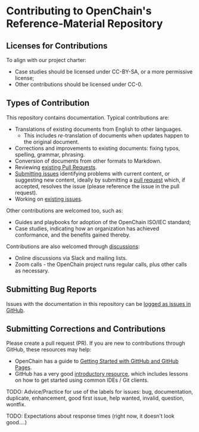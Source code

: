 # Contributing to OpenChain's Reference-Material Repository

## Licenses for Contributions

To align with our project charter:
* Case studies should be licensed under CC-BY-SA, or a more permissive license;
* Other contributions should be licensed under CC-0.

## Types of Contribution

This repository contains documentation. Typical contributions are:
* Translations of existing documents from English to other languages.
  * This includes *re*-translation of documents when updates happen to the original document.
* Corrections and improvements to existing documents: fixing typos, spelling, grammar, phrasing.
* Conversion of documents from other formats to Markdown.
* Reviewing [existing Pull Requests](https://github.com/OpenChain-Project/Reference-Material/pulls).
* [Submitting issues](https://github.com/OpenChain-Project/Reference-Material/issues/new) identifying problems with current content, or suggesting new content, ideally by submitting a [pull request] which, if accepted, resolves the issue (please reference the issue in the pull request).
* Working on [existing issues](https://github.com/OpenChain-Project/Reference-Material/issues).

Other contributions are welcomed too, such as:
* Guides and playbooks for adoption of the OpenChain ISO/IEC standard;
* Case studies, indicating how an organization has achieved conformance, and the benefits gained thereby.

Contributions are also welcomed through [discussions](https://www.openchainproject.org/participate):
* Online discussions via Slack and mailing lists.
* Zoom calls - the OpenChain project runs regular calls, plus other calls as necessary.

## Submitting Bug Reports

Issues with the documentation in this repository can be [logged as issues in GitHub](https://github.com/OpenChain-Project/Reference-Material/issues).

## Submitting Corrections and Contributions
[pull request]: #submitting-corrections-and-contributions

Please create a pull request (PR). If you are new to contributions through GitHub, these resources may help:
* OpenChain has a guide to [Getting Started with GittHub and GitHub Pages](https://openchain-project.github.io/github-training/).
* GitHub has a very good [introductory resource](https://github.com/firstcontributions/first-contributions), which includes lessons on how to get started using common IDEs / Git clients.

TODO: Advice/Practice for use of the labels for issues: bug, documentation, duplicate, enhancement, good first issue, help wanted, invalid, question, wontfix.

TODO: Expectations about response times (right now, it doesn't look good....)

